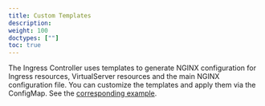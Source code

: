 ```yaml
---
title: Custom Templates
description: 
weight: 100
doctypes: [""]
toc: true
---
```


The Ingress Controller uses templates to generate NGINX configuration for Ingress resources, VirtualServer resources and the main NGINX configuration file. You can customize the templates and apply them via the ConfigMap. See the [corresponding example](https://github.com/nginxinc/kubernetes-ingress/tree/v1.11.2/examples/custom-templates).

